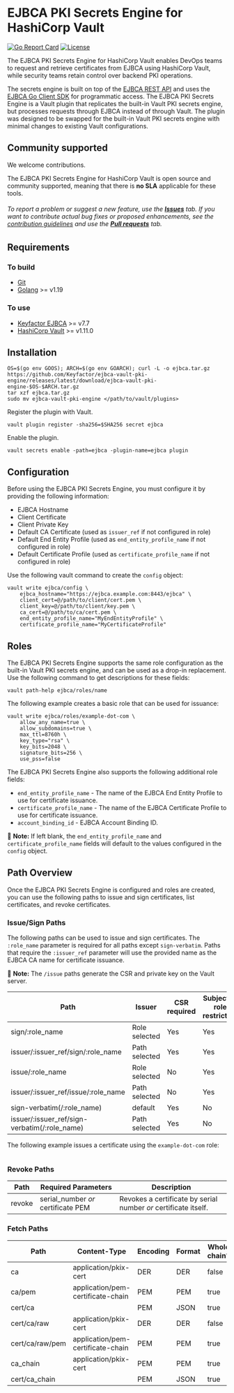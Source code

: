 # EJBCA PKI Secrets Engine for HashiCorp Vault

[![Go Report Card](https://goreportcard.com/badge/github.com/Keyfactor/ejbca-k8s-csr-signer)](https://goreportcard.com/report/github.com/Keyfactor/ejbca-k8s-csr-signer)
[![License](https://img.shields.io/badge/License-Apache%202.0-blue.svg)](https://img.shields.io/badge/License-Apache%202.0-blue.svg)

The EJBCA PKI Secrets Engine for HashiCorp Vault enables DevOps teams to request and retrieve certificates 
from EJBCA using HashiCorp Vault, while security teams retain control over backend PKI operations.

The secrets engine is built on top of the [EJBCA REST API](https://doc.primekey.com/ejbca/ejbca-operations/ejbca-ca-concept-guide/protocols/ejbca-rest-interface) 
and uses the [EJBCA Go Client SDK](https://github.com/Keyfactor/ejbca-go-client-sdk) for programmatic access.
The EJBCA PKI Secrets Engine is a Vault plugin that replicates the built-in Vault PKI secrets engine, but processes
requests through EJBCA instead of through Vault. The plugin was designed to be swapped for the built-in Vault PKI secrets engine
with minimal changes to existing Vault configurations.

## Community supported
We welcome contributions.

The EJBCA PKI Secrets Engine for HashiCorp Vault is open source and community supported, meaning that there is **no SLA** applicable for these tools.

###### To report a problem or suggest a new feature, use the **[Issues](../../issues)** tab. If you want to contribute actual bug fixes or proposed enhancements, see the [contribution guidelines](https://github.com/Keyfactor/ejbca-k8s-csr-signer/blob/main/CONTRIBUTING.md) and use the **[Pull requests](../../pulls)** tab.

## Requirements
### To build
* [Git](https://git-scm.com/)
* [Golang](https://golang.org/) >= v1.19

### To use
* [Keyfactor EJBCA](https://www.keyfactor.com/products/ejbca-enterprise/) >= v7.7
* [HashiCorp Vault](https://www.vaultproject.io/) >= v1.11.0

## Installation
```shell
OS=$(go env GOOS); ARCH=$(go env GOARCH); curl -L -o ejbca.tar.gz https://github.com/Keyfactor/ejbca-vault-pki-engine/releases/latest/download/ejbca-vault-pki-engine-$OS-$ARCH.tar.gz
tar xzf ejbca.tar.gz
sudo mv ejbca-vault-pki-engine </path/to/vault/plugins>
```

Register the plugin with Vault.
```shell
vault plugin register -sha256=$SHA256 secret ejbca
```

Enable the plugin.
```shell
vault secrets enable -path=ejbca -plugin-name=ejbca plugin
```

## Configuration
Before using the EJBCA PKI Secrets Engine, you must configure it by providing the following information:
- EJBCA Hostname
- Client Certificate
- Client Private Key
- Default CA Certificate (used as `issuer_ref` if not configured in role)
- Default End Entity Profile (used as `end_entity_profile_name` if not configured in role)
- Default Certificate Profile (used as `certificate_profile_name` if not configured in role)

Use the following vault command to create the `config` object:
```shell
vault write ejbca/config \
	ejbca_hostname="https://ejbca.example.com:8443/ejbca" \
	client_cert=@/path/to/client/cert.pem \
	client_key=@/path/to/client/key.pem \
	ca_cert=@/path/to/ca/cert.pem \
	end_entity_profile_name="MyEndEntityProfile" \
	certificate_profile_name="MyCertificateProfile"
```

## Roles
The EJBCA PKI Secrets Engine supports the same role configuration as the built-in Vault PKI secrets engine,
and can be used as a drop-in replacement. Use the following command to get descriptions for these fields:
```shell
vault path-help ejbca/roles/name
```

The following example creates a basic role that can be used for issuance:
```shell
vault write ejbca/roles/example-dot-com \
	allow_any_name=true \
	allow_subdomains=true \
	max_ttl=8760h \
	key_type="rsa" \
	key_bits=2048 \
	signature_bits=256 \
	use_pss=false
```

The EJBCA PKI Secrets Engine also supports the following additional role fields:
- `end_entity_profile_name` - The name of the EJBCA End Entity Profile to use for certificate issuance.
- `certificate_profile_name` - The name of the EJBCA Certificate Profile to use for certificate issuance.
- `account_binding_id` - EJBCA Account Binding ID.

:pushpin: **Note:** If left blank, the `end_entity_profile_name` and `certificate_profile_name` fields will default to the values configured in the `config` object.

## Path Overview
Once the EJBCA PKI Secrets Engine is configured and roles are created, you can use the following paths to issue and sign certificates,
list certificates, and revoke certificates.
### Issue/Sign Paths
The following paths can be used to issue and sign certificates. The `:role_name` parameter is required for all paths except `sign-verbatim`.
Paths that require the `:issuer_ref` parameter will use the provided name as the EJBCA CA name for certificate issuance.

:pushpin: **Note:** The `/issue` paths generate the CSR and private key on the Vault server.

| Path                                          | Issuer        | CSR required | Subject to role restriction |
|-----------------------------------------------|---------------|--------------|-----------------------------|
| sign/:role_name                               | Role selected | Yes          | Yes                         |
| issuer/:issuer_ref/sign/:role_name            | Path selected | Yes          | Yes                         |
| issue/:role_name                              | Role selected | No           | Yes                         |
| issuer/:issuer_ref/issue/:role_name           | Path selected | No           | Yes                         |
| sign-verbatim(/:role_name)                    | default       | Yes          | No                          |
| issuer/:issuer_ref/sign-verbatim(/:role_name) | Path selected | Yes          | No                          |

The following example issues a certificate using the `example-dot-com` role:
```shell

```

### Revoke Paths
| Path   | Required Parameters                | Description                                                     |
|--------|------------------------------------|-----------------------------------------------------------------|
| revoke | serial_number _or_ certificate PEM | Revokes a certificate by serial number _or_ certificate itself. |

### Fetch Paths
| Path            | Content-Type                      | Encoding | Format | Whole chain? |
|-----------------|-----------------------------------|----------|--------|--------------|
| ca              | application/pkix-cert             | DER      | DER    | false        |
| ca/pem          | application/pem-certificate-chain | PEM      | PEM    | true         |
| cert/ca         | <none>                            | PEM      | JSON   | true         |
| cert/ca/raw     | application/pkix-cert             | DER      | DER    | false        |
| cert/ca/raw/pem | application/pem-certificate-chain | PEM      | PEM    | true         |
| ca_chain        | application/pkix-cert             | PEM      | PEM    | true         |
| cert/ca_chain   | <none>                            | PEM      | JSON   | true         |